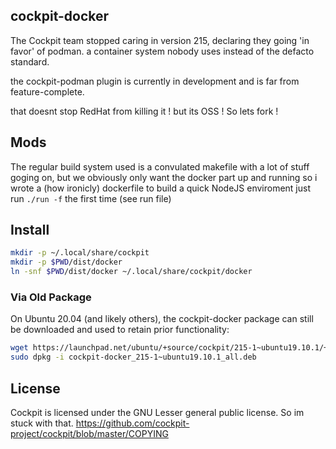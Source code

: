 ## cockpit-docker

The Cockpit team stopped caring in version 215, declaring they going 'in favor' of podman. a container system nobody uses instead of the defacto standard. 

the cockpit-podman plugin is currently in development and is far from feature-complete.

that doesnt stop RedHat from killing it ! but its OSS ! So lets fork !

## Mods

The regular build system used is a convulated makefile with a lot of stuff goging on, but we obviously only want the docker part up and running so i wrote a (how ironicly) dockerfile to build a quick NodeJS enviroment just run ```./run -f``` the first time (see run file)

## Install

```bash
mkdir -p ~/.local/share/cockpit
mkdir -p $PWD/dist/docker
ln -snf $PWD/dist/docker ~/.local/share/cockpit/docker
```

### Via Old Package

On Ubuntu 20.04 (and likely others), the cockpit-docker package can still be downloaded and used to retain prior functionality:
```bash
wget https://launchpad.net/ubuntu/+source/cockpit/215-1~ubuntu19.10.1/+build/18889196/+files/cockpit-docker_215-1~ubuntu19.10.1_all.deb
sudo dpkg -i cockpit-docker_215-1~ubuntu19.10.1_all.deb
```

## License 
Cockpit is licensed under the GNU Lesser general public license. 
So im stuck with that. https://github.com/cockpit-project/cockpit/blob/master/COPYING

